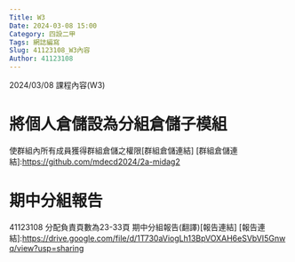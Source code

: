 ```yaml
---
Title: W3
Date: 2024-03-08 15:00
Category: 四設二甲
Tags: 網誌編寫
Slug: 41123108_W3內容
Author: 41123108
---
```


2024/03/08 課程內容(W3)

<!-- PELICAN_END_SUMMARY -->

# 將個人倉儲設為分組倉儲子模組
使群組內所有成員獲得群組倉儲之權限[群組倉儲連結]
[群組倉儲連結]:https://github.com/mdecd2024/2a-midag2

# 期中分組報告
41123108 分配負責頁數為23-33頁
期中分組報告(翻譯)[報告連結]
[報告連結]:https://drive.google.com/file/d/1T730aViogLh13BpVOXAH6eSVbVI5Gnwq/view?usp=sharing